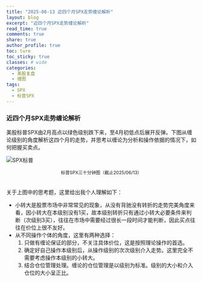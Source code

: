 ```yaml
---
title: "2025-06-13 近四个月SPX走势缠论解析"
layout: blog
excerpt: "近四个月SPX走势缠论解析"
read_time: true
comments: true
share: true
author_profile: true
toc: ture
toc_sticky: true
classes: # wide
categories:
  - 美股复盘
  - 缠图
tags:
  - SPX
  - 标普SPX
---
```


### 近四个月SPX走势缠论解析
美股标普SPX由2月高点以绿色级别跌下来，至4月初低点后展开反弹。下图从缠论级别的角度解析这四个月的走势，并思考以缠论为分析和操作依据的情况下，如何把握买卖点。

![SPX标普](https://image.olim.cc/2025/2025-06-13-SPX-m30.png)
<small><center>标普SPX三十分钟图（截止2025/06/13）</center></small>　

关于上图中的思考题，这里给出我个人理解如下：
* 小转大是股票市场中非常常见的现象，从没有背驰没有转折的走势完美角度来看，因小转大在本级别没有1买，故本级别转折只有通过小转大必要条件来判断（次级别3买），往往在市场中需要经过很长一段时间才能判断，因此买点往往在价位上很不友好。
* 从不同操作个体的角度，这里有两种选择：
   1. 只做有缠论保证的部分，不关注具体价位，这是按照理论操作的首选。
   2. 确定好自己操作本级别后，从操作级别的次次级别介入走势。这里完全不需要考虑操作本级别的小转大。
   3. 结合仓位管理处理。缠论的仓位管理是以级别为标准。级别的大小和介入仓位的大小呈正比。